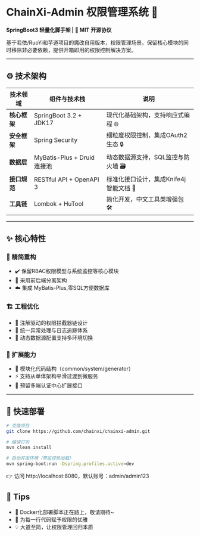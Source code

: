 # ChainXi-Admin 权限管理系统 🚀

**SpringBoot3 轻量化脚手架 | 📜 MIT 开源协议**

基于若依/RuoYi和芋道项目的魔改自用版本，权限管理场景。保留核心模块的同时移除非必要依赖，提供开箱即用的权限控制解决方案。

---

## ⚙️ 技术架构

| 技术领域       | 组件与技术栈                           | 说明                                       |
|----------------|----------------------------------------|--------------------------------------------|
| **核心框架**   | SpringBoot 3.2 + JDK17                | 现代化基础架构，支持响应式编程 🌐          |
| **安全框架**   | Spring Security                  | 细粒度权限控制，集成OAuth2生态 🔒         |
| **数据层**     | MyBatis-Plus + Druid 连接池       | 动态数据源支持，SQL监控与防火墙 🗃️        |
| **接口规范**   | RESTful API + OpenAPI 3               | 标准化接口设计，集成Knife4j智能文档 📡     |
| **工具链**     | Lombok + HuTool                       | 简化开发，中文工具类增强包 🛠️            |

---

## ✨ 核心特性

### 🚩 精简重构
- ✔️ 保留RBAC权限模型与系统监控等核心模块
- 🌱   采用前后端分离架构
- ☁️ 集成 MyBatis-Plus,零SQL方便数据库

### 🏗️ 工程优化
- 🎯 注解驱动的权限拦截器链设计
- 📝 统一异常处理与日志追踪体系
- 🔄 动态数据源配置支持多环境切换

### 🔌 扩展能力
- 🧩 模块化代码结构（common/system/generator）
- ⚡ 支持从单体架构平滑过渡到微服务
- 🔮 预留多端认证中心扩展接口

---

## 🚀 快速部署

```bash
# 克隆项目
git clone https://github.com/chainxi/chainxi-admin.git  

# 编译打包
mvn clean install  

# 启动开发环境（带监控热加载）
mvn spring-boot:run -Dspring.profiles.active=dev
```

👉 访问 http://localhost:8080，默认账号：admin/admin123

## 📢 Tips
- 🐳 Docker化部署脚本正在路上，敬请期待~
- 🎉 为每一行代码赋予权限的优雅
- 💡 大道至简，让权限管理回归本质